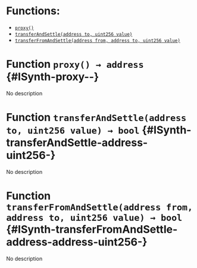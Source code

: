 

# Functions:
- [`proxy()`](#ISynth-proxy--)
- [`transferAndSettle(address to, uint256 value)`](#ISynth-transferAndSettle-address-uint256-)
- [`transferFromAndSettle(address from, address to, uint256 value)`](#ISynth-transferFromAndSettle-address-address-uint256-)


# Function `proxy() → address` {#ISynth-proxy--}
No description
# Function `transferAndSettle(address to, uint256 value) → bool` {#ISynth-transferAndSettle-address-uint256-}
No description
# Function `transferFromAndSettle(address from, address to, uint256 value) → bool` {#ISynth-transferFromAndSettle-address-address-uint256-}
No description

